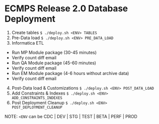 # ECMPS Release 2.0 Database Deployment

1. Create tables
  `$ ./deploy.sh <ENV> TABLES`
2. Pre-Data load
  `$ ./deploy.sh <ENV> PRE_DATA_LOAD`
3. Informatica ETL
  - Run MP Module package (30-45 minutes)
  - Verify count diff email
  - Run QA Module package (45-60 minutes)
  - Verify count diff email
  - Run EM Module package (4-6 hours without archive data)
  - Verify count diff email
4. Post-Data load & Customizations
  `$ ./deploy.sh <ENV> POST_DATA_LOAD`
5. Add Constraints & Indexes
  `$ ./deploy.sh <ENV> ADD_CONSTRAINTS_INDEXES`
6. Post Deployment Cleanup
  `$ ./deploy.sh <ENV> POST_DEPLOYMENT_CLEANUP`

NOTE: `<ENV` can be CDC | DEV | STG | TEST | BETA | PERF | PROD
